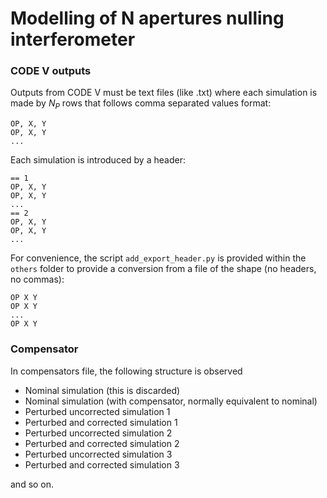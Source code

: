 # Modelling of N apertures nulling interferometer
### CODE V outputs

Outputs from CODE V must be text files (like .txt) where each simulation is made by $N_P$ rows that follows comma separated values format:

```
OP, X, Y
OP, X, Y
...
```

Each simulation is introduced by a header:

```
== 1
OP, X, Y
OP, X, Y
...
== 2
OP, X, Y
OP, X, Y
...
```

For convenience, the script `add_export_header.py` is provided within the `others` folder to provide a conversion from a file of the shape (no headers, no commas):

```
OP X Y
OP X Y
...
OP X Y
```

### Compensator

In compensators file, the following structure is observed

- Nominal simulation (this is discarded)
- Nominal simulation (with compensator, normally equivalent to nominal)
- Perturbed uncorrected simulation 1
- Perturbed and corrected simulation 1
- Perturbed uncorrected simulation 2
- Perturbed and corrected simulation 2
- Perturbed uncorrected simulation 3
- Perturbed and corrected simulation 3

and so on.
